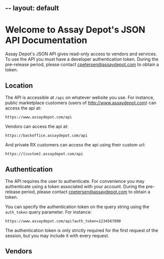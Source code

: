 --
layout: default
--

# Welcome to Assay Depot's JSON API Documentation
Assay Depot's JSON API gives read-only access to vendors and services. To use the API you must have a developer authentication token. During the pre-release period, please contact cpetersen@assaydepot.com to obtain a token.

## Location
The API is accessible at `/api` on whatever website you use. For instance, public marketplace customers (users of http://www.assaydepot.com) can access the api at:
```
https://www.assaydepot.com/api
```
Vendors can access the api at:
```
https://backoffice.assaydepot.com/api
```
And private RX customers can access the api using their custom url:
```
https://[custom].assaydepot.com/api
```

## Authentication
The API requires the user to authenticate. For convenience you may authenticate using a token associated with your account. During the pre-release period, please contact cpetersen@assaydepot.com to obtain a token.

You can specify the authentication token on the query string using the `auth_token` query parameter. For instance:
```
https://www.assaydepot.com/api?auth_token=1234567890
```

The authentication token is only strictly required for the first request of the session, but you may include it with every request.

## Vendors
